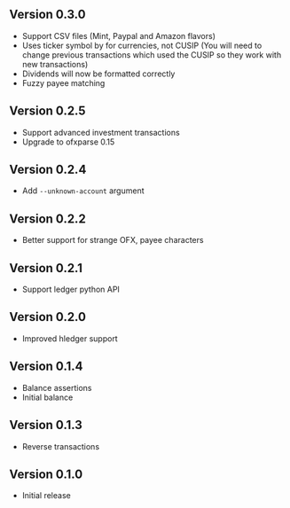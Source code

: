 ## Version 0.3.0
- Support CSV files (Mint, Paypal and Amazon flavors)
- Uses ticker symbol by for currencies, not CUSIP (You will need to change
  previous transactions which used the CUSIP so they work with new transactions)
- Dividends will now be formatted correctly
- Fuzzy payee matching

## Version 0.2.5
- Support advanced investment transactions
- Upgrade to ofxparse 0.15

## Version 0.2.4
- Add `--unknown-account` argument

## Version 0.2.2
- Better support for strange OFX, payee characters

## Version 0.2.1
- Support ledger python API

## Version 0.2.0
- Improved hledger support

## Version 0.1.4
- Balance assertions
- Initial balance

## Version 0.1.3
- Reverse transactions

## Version 0.1.0
- Initial release
